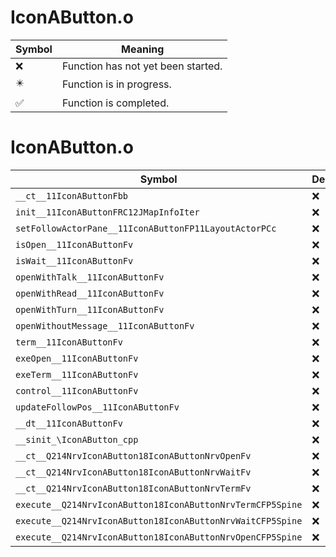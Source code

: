 # IconAButton.o
| Symbol | Meaning 
| ------------- | ------------- 
| :x: | Function has not yet been started. 
| :eight_pointed_black_star: | Function is in progress. 
| :white_check_mark: | Function is completed. 


# IconAButton.o
| Symbol | Decompiled? |
| ------------- | ------------- |
| `__ct__11IconAButtonFbb` | :x: |
| `init__11IconAButtonFRC12JMapInfoIter` | :x: |
| `setFollowActorPane__11IconAButtonFP11LayoutActorPCc` | :x: |
| `isOpen__11IconAButtonFv` | :x: |
| `isWait__11IconAButtonFv` | :x: |
| `openWithTalk__11IconAButtonFv` | :x: |
| `openWithRead__11IconAButtonFv` | :x: |
| `openWithTurn__11IconAButtonFv` | :x: |
| `openWithoutMessage__11IconAButtonFv` | :x: |
| `term__11IconAButtonFv` | :x: |
| `exeOpen__11IconAButtonFv` | :x: |
| `exeTerm__11IconAButtonFv` | :x: |
| `control__11IconAButtonFv` | :x: |
| `updateFollowPos__11IconAButtonFv` | :x: |
| `__dt__11IconAButtonFv` | :x: |
| `__sinit_\IconAButton_cpp` | :x: |
| `__ct__Q214NrvIconAButton18IconAButtonNrvOpenFv` | :x: |
| `__ct__Q214NrvIconAButton18IconAButtonNrvWaitFv` | :x: |
| `__ct__Q214NrvIconAButton18IconAButtonNrvTermFv` | :x: |
| `execute__Q214NrvIconAButton18IconAButtonNrvTermCFP5Spine` | :x: |
| `execute__Q214NrvIconAButton18IconAButtonNrvWaitCFP5Spine` | :x: |
| `execute__Q214NrvIconAButton18IconAButtonNrvOpenCFP5Spine` | :x: |
